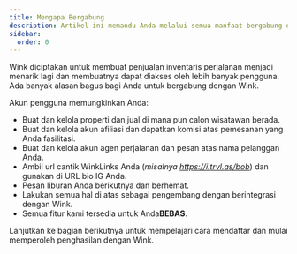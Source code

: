 ```yaml
---
title: Mengapa Bergabung
description: Artikel ini memandu Anda melalui semua manfaat bergabung dengan Wink.
sidebar:
  order: 0
---
```

Wink diciptakan untuk membuat penjualan inventaris perjalanan menjadi menarik lagi dan membuatnya dapat diakses oleh lebih banyak pengguna.
Ada banyak alasan bagus bagi Anda untuk bergabung dengan Wink.

Akun pengguna memungkinkan Anda:

* Buat dan kelola properti dan jual di mana pun calon wisatawan berada.
* Buat dan kelola akun afiliasi dan dapatkan komisi atas pemesanan yang Anda fasilitasi.
* Buat dan kelola akun agen perjalanan dan pesan atas nama pelanggan Anda.
* Ambil url cantik WinkLinks Anda (*misalnya https://i.trvl.as/bob*) dan gunakan di URL bio IG Anda.
* Pesan liburan Anda berikutnya dan berhemat.
* Lakukan semua hal di atas sebagai pengembang dengan berintegrasi dengan Wink.
* Semua fitur kami tersedia untuk Anda**BEBAS**.

Lanjutkan ke bagian berikutnya untuk mempelajari cara mendaftar dan mulai memperoleh penghasilan dengan Wink.

